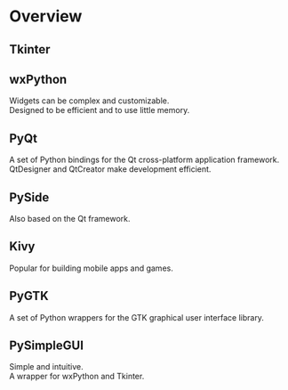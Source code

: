 # Overview

## Tkinter

## wxPython
Widgets can be complex and customizable.  
Designed to be efficient and to use little memory.  

## PyQt
A set of Python bindings for the Qt cross-platform application framework.  
QtDesigner and QtCreator make development efficient.  

## PySide
Also based on the Qt framework.  

## Kivy
Popular for building mobile apps and games.  

## PyGTK
A set of Python wrappers for the GTK graphical user interface library.  

## PySimpleGUI
Simple and intuitive.  
A wrapper for wxPython and Tkinter.  